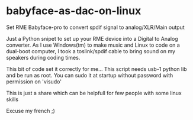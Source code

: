 # babyface-as-dac-on-linux
Set RME Babyface-pro to convert spdif signal to analog/XLR/Main output

Just a Python snipet to set up your RME device into a Digital to Analog converter.
As I use Windows(tm) to make music and Linux to code on a dual-boot computer,
I took a toslink/spdif cable to bring sound on my speakers during coding times.

This bit of code set it correctly for me...
This script needs usb-1 python lib and be run as root.
You can sudo it at startup without password with permission on 'visudo'

This is just a share which can be helpfull for few people with some linux skills


Excuse my french ;)

